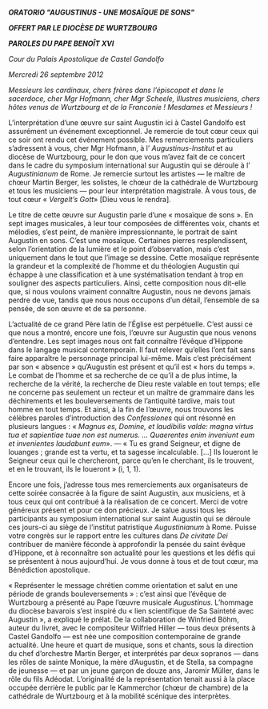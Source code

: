 ***ORATORIO "AUGUSTINUS - UNE MOSAÏQUE DE SONS"***

***OFFERT PAR LE DIOCÈSE DE WURTZBOURG***

***PAROLES DU PAPE BENOÎT XVI***

*Cour du Palais Apostolique de Castel Gandolfo*

*Mercredi 26 septembre 2012*

*Messieurs les cardinaux, chers frères dans l’épiscopat et dans le sacerdoce, cher Mgr Hofmann, cher Mgr Scheele, Illustres musiciens, chers hôtes venus de Wurtzbourg et de la Franconie ! Mesdames et Messieurs !*

L’interprétation d’une œuvre sur saint Augustin ici à Castel Gandolfo est assurément un événement exceptionnel. Je remercie de tout cœur ceux qui ce soir ont rendu cet événement possible. Mes remerciements particuliers s’adressent à vous, cher Mgr Hofmann, à l’ *Augustinus-Institut* et au diocèse de Wurtzbourg, pour le don que vous m’avez fait de ce concert dans le cadre du symposium international sur Augustin qui se déroule à l’ *Augustinianum* de Rome. Je remercie surtout les artistes — le maître de chœur Martin Berger, les solistes, le chœur de la cathédrale de Wurtzbourg et tous les musiciens — pour leur interprétation magistrale. À vous tous, de tout cœur « *Vergelt’s Gott*» \[Dieu vous le rendra\].

Le titre de cette œuvre sur Augustin parle d’une « mosaïque de sons ». En sept images musicales, à leur tour composées de différentes voix, chants et mélodies, s’est peint, de manière impressionnante, le portrait de saint Augustin en sons. C’est une mosaïque. Certaines pierres resplendissent, selon l’orientation de la lumière et le point d’observation, mais c’est uniquement dans le tout que l’image se dessine. Cette mosaïque représente la grandeur et la complexité de l’homme et du théologien Augustin qui échappe à une classification et à une systématisation tendant à trop en souligner des aspects particuliers. Ainsi, cette composition nous dit-elle que, si nous voulons vraiment connaître Augustin, nous ne devons jamais perdre de vue, tandis que nous nous occupons d’un détail, l’ensemble de sa pensée, de son œuvre et de sa personne.

L’actualité de ce grand Père latin de l’Église est perpétuelle. C’est aussi ce que nous a montré, encore une fois, l’œuvre sur Augustin que nous venons d’entendre. Les sept images nous ont fait connaître l’évêque d’Hippone dans le langage musical contemporain. Il faut relever qu’elles l’ont fait sans faire apparaître le personnage principal lui-même. Mais c’est précisément par son « absence » qu’Augustin est présent et qu’il est « hors du temps ». Le combat de l’homme et sa recherche de ce qu’il a de plus intime, la recherche de la vérité, la recherche de Dieu reste valable en tout temps; elle ne concerne pas seulement un recteur et un maître de grammaire dans les déchirements et les bouleversements de l’antiquité tardive, mais tout homme en tout temps. Et ainsi, à la fin de l’œuvre, nous trouvons les célèbres paroles d’introduction des *Confessiones* qui ont résonné en plusieurs langues : « *Magnus es, Domine, et laudibilis valde: magna virtus tua et sapientiae tuae non est numerus. ... Quaerentes enim inveniunt eum et invenientes laudabunt eum*». — « Tu es grand Seigneur, et digne de louanges ; grande est ta vertu, et ta sagesse incalculable. \[…\] Ils loueront le Seigneur ceux qui le chercheront, parce qu’en le cherchant, ils le trouvent, et en le trouvant, ils le loueront » (i, 1, 1).

Encore une fois, j’adresse tous mes remerciements aux organisateurs de cette soirée consacrée à la figure de saint Augustin, aux musiciens, et à tous ceux qui ont contribué à la réalisation de ce concert. Merci de votre généreux présent et pour ce don précieux. Je salue aussi tous les participants au symposium international sur saint Augustin qui se déroule ces jours-ci au siège de l’institut patristique *Augustinianum* à Rome. Puisse votre congrès sur le rapport entre les cultures dans *De civitate Dei* contribuer de manière féconde à approfondir la pensée du saint évêque d’Hippone, et à reconnaître son actualité pour les questions et les défis qui se présentent à nous aujourd’hui. Je vous donne à tous et de tout cœur, ma Bénédiction apostolique.

« Représenter le message chrétien comme orientation et salut en une période de grands bouleversements » : c’est ainsi que l’évêque de Wurtzbourg a présenté au Pape l’œuvre musicale *Augustinus*. L’hommage du diocèse bavarois s’est inspiré du « lien scientifique de Sa Sainteté avec Augustin », a expliqué le prélat. De la collaboration de Winfried Böhm, auteur du livret, avec le compositeur Wilfried Hiller — tous deux présents à Castel Gandolfo — est née une composition contemporaine de grande actualité. Une heure et quart de musique, sons et chants, sous la direction du chef d’orchestre Martin Berger, et interprétés par deux sopranos — dans les rôles de sainte Monique, la mère d’Augustin, et de Stella, sa compagne de jeunesse — et par un jeune garçon de douze ans, Jaromir Müller, dans le rôle du fils Adéodat. L’originalité de la représentation tenait aussi à la place occupée derrière le public par le Kammerchor (chœur de chambre) de la cathédrale de Wurtzbourg et à la mobilité scénique des interprètes.